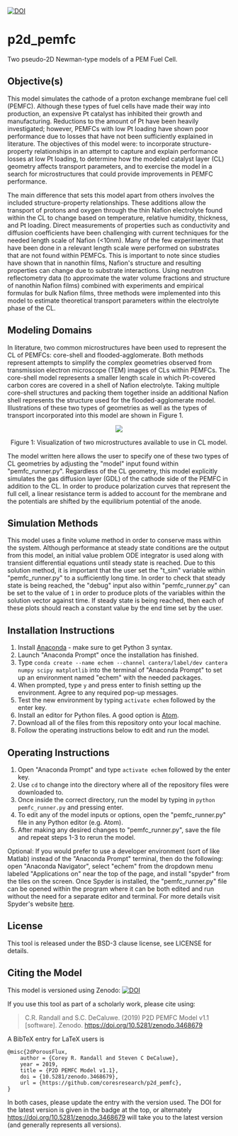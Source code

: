 [![DOI](https://zenodo.org/badge/DOI/10.5281/zenodo.3468679.svg)](https://doi.org/10.5281/zenodo.3468679)


# p2d_pemfc
Two pseudo-2D Newman-type models of a PEM Fuel Cell.

## Objective(s)
This model simulates the cathode of a proton exchange membrane fuel cell (PEMFC). 
Although these types of fuel cells have made their way into production, an expensive 
Pt catalyst has inhibited their growth and manufacturing. Reductions to the amount 
of Pt have been heavily investigated; however, PEMFCs with low Pt loading have shown 
poor performance due to losses that have not been sufficiently explained in literature. 
The objectives of this model were: to incorporate structure-property relationships 
in an attempt to capture and explain performance losses at low Pt loading, to determine 
how the modeled catalyst layer (CL) geometry affects transport parameters, and to 
exercise the model in a search for microstructures that could provide improvements in 
PEMFC performance.

The main difference that sets this model apart from others involves the included 
structure-property relationships. These additions allow the transport of protons 
and oxygen through the thin Nafion electrolyte found within the CL to change based 
on temperature, relative humidity, thickness, and Pt loading. Direct measurements 
of properties such as conductivity and diffusion coefficients have been challenging 
with current techniques for the needed length scale of Nafion (<10nm). Many of the 
few experiments that have been done in a relevant length scale were performed on 
substrates that are not found within PEMFCs. This is important to note since studies 
have shown that in nanothin films, Nafion's structure and resulting properties can 
change due to substrate interactions. Using neutron reflectometry data (to approximate 
the water volume fractions and structure of nanothin Nafion films) combined with 
experiments and empirical formulas for bulk Nafion films, three methods were implemented 
into this model to estimate theoretical transport parameters within the electrolyte 
phase of the CL.

## Modeling Domains
In literature, two common microstructures have been used to represent the CL of 
PEMFCs: core-shell and flooded-agglomerate. Both methods represent attempts to 
simplify the complex geometries observed from transmission electron microscope 
(TEM) images of CLs within PEMFCs. The core-shell model represents a smaller 
length scale in which Pt-covered carbon cores are covered in a shell of Nafion 
electrolyte. Taking multiple core-shell structures and packing them together inside 
an additional Nafion shell represents the structure used for the flooded-agglomerate 
model. Illustrations of these two types of geometries as well as the types of 
transport incorporated into this model are shown in Figure 1.

<p align="center"> <img src="https://user-images.githubusercontent.com/39809042/60464579-84b6f900-9c3e-11e9-95c4-9c6c85ff2c11.PNG"> </p>
<p align="center"> Figure 1: Visualization of two microstructures available to use in CL model. </p>

The model written here allows the user to specify one of these two types of CL 
geometries by adjusting the "model" input found within "pemfc_runner.py". Regardless 
of the CL geometry, this model explicitly simulates the gas diffusion layer (GDL) 
of the cathode side of the PEMFC in addition to the CL. In order to produce 
polarization curves that represent the full cell, a linear resistance term is added 
to account for the membrane and the potentials are shifted by the equilibrium potential 
of the anode.

## Simulation Methods
This model uses a finite volume method in order to conserve mass within the system. 
Although performance at steady state conditions are the output from this model, an 
initial value problem ODE integrator is used along with transient differential 
equations until steady state is reached. Due to this solution method, it is important 
that the user set the "t_sim" variable within "pemfc_runner.py" to a sufficiently 
long time. In order to check that steady state is being reached, the "debug" input 
also within "pemfc_runner.py" can be set to the value of `1` in order to produce plots 
of the variables within the solution vector against time. If steady state is being 
reached, then each of these plots should reach a constant value by the end time set 
by the user.

## Installation Instructions
1. Install [Anaconda](https://www.anaconda.com/distribution/) - make sure to get 
Python 3 syntax.
2. Launch "Anaconda Prompt" once the installation has finished.
3. Type `conda create --name echem --channel cantera/label/dev cantera numpy scipy matplotlib` 
into the terminal of "Anaconda Prompt" to set up an environment named "echem" with the 
needed packages.
4. When prompted, type `y` and press enter to finish setting up the environment. 
Agree to any required pop-up messages.
5. Test the new environment by typing `activate echem` followed by the enter key.
6. Install an editor for Python files. A good option is [Atom](https://atom.io/).
6. Download all of the files from this repository onto your local machine.
7. Follow the operating instructions below to edit and run the model.

## Operating Instructions
1. Open "Anaconda Prompt" and type `activate echem` followed by the enter key.
2. Use `cd` to change into the directory where all of the repository files were 
downloaded to.
3. Once inside the correct directory, run the model by typing in `python pemfc_runner.py` 
and pressing enter.
4. To edit any of the model inputs or options, open the "pemfc_runner.py" file in any 
Python editor (e.g. Atom).
5. After making any desired changes to "pemfc_runner.py", save the file and repeat 
steps 1-3 to rerun the model.

Optional: If you would prefer to use a developer environment (sort of like Matlab) 
instead of the "Anaconda Prompt" terminal, then do the following: open "Anaconda Navigator", 
select "echem" from the dropdown menu labeled "Applications on" near the top of the page, 
and install "spyder" from the tiles on the screen. Once Spyder is installed, the 
"pemfc_runner.py" file can be opened within the program where it can be both edited and 
run without the need for a separate editor and terminal. For more details visit Spyder's 
website [here](https://www.spyder-ide.org/).

## License
This tool is released under the BSD-3 clause license, see LICENSE for details.


## Citing the Model
 This model is versioned using Zenodo:
[![DOI](https://zenodo.org/badge/3468679.svg)](https://zenodo.org/badge/latestdoi/3468679)

If you use this tool as part of a scholarly work, please cite using:

> C.R. Randall and S.C. DeCaluwe. (2019) P2D PEMFC Model v1.1 [software]. Zenodo. https://doi.org/10.5281/zenodo.3468679

A BibTeX entry for LaTeX users is

```TeX
@misc{2dPorousFlux,
    author = {Corey R. Randall and Steven C DeCaluwe},
    year = 2019,
    title = {P2D PEMFC Model v1.1},
    doi = {10.5281/zenodo.3468679},
    url = {https://github.com/coresresearch/p2d_pemfc},
}
```

In both cases, please update the entry with the version used. The DOI for the latest version is
given in the badge at the top, or alternately <https://doi.org/10.5281/zenodo.3468679> will
take you to the latest version (and generally represents all versions).
